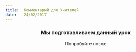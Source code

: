 ```yaml
---
title:  Комментарий для Учителей
date:   24/02/2017
---
```


### <center>Мы подготавливаем данный урок</center>
<center>Попробуйте позже</center>